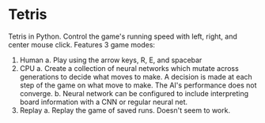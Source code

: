 # Tetris

Tetris in Python. Control the game's running speed with left, right, and center mouse click. Features 3 game modes:
1. Human
  a. Play using the arrow keys, R, E, and spacebar
2. CPU
  a. Create a collection of neural networks which mutate across generations to decide what moves to make. A decision is made at each step of the game on what move to make. The AI's performance does not converge.
  b. Neural network can be configured to include interpreting board information with a CNN or regular neural net.
3. Replay
  a. Replay the game of saved runs. Doesn't seem to work.
